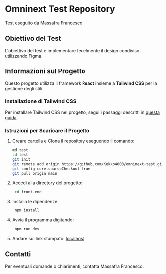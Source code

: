 # Omninext Test Repository

Test eseguito da Massafra Francesco

## Obiettivo del Test

L'obiettivo del test è implementare fedelmente il design condiviso utilizzando Figma.

## Informazioni sul Progetto

Questo progetto utilizza il framework **React** insieme a **Tailwind CSS** per la gestione degli stili.

### Installazione di Tailwind CSS

Per installare Tailwind CSS nel progetto, segui i passaggi descritti in [questa guida](https://tailwindcss.com/docs/guides/vite).

### Istruzioni per Scaricare il Progetto

1. Creare cartella e Clona il repository eseguendo il comando:
   ```sh
   md test
   cd test
   git init
   git remote add origin https://github.com/Kekko4000/omninext-test.git
   git config core.sparseCheckout true
   git pull origin main

2. Accedi alla directory del progetto:
   ```sh
    cd front-end
3. Installa le dipendenze:
   ```sh
    npm install
4. Avvia il programma digitando:
   ```sh
    npm run dev
5. Andare sul link stampato: [localhost](http://localhost:5173/)
## Contatti
Per eventuali domande o chiarimenti, contatta Massafra Francesco.
